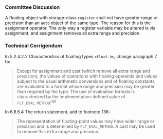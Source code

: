 ### Committee Discussion

A floating object with storage-class `register` shall not have greater range or
precision than an `auto` object of the same type. The reason for this is the
assignment operator. The only way a register variable may be altered is via
assignment; and assignment removes all extra range and precision.

### Technical Corrigendum

In 5.2.4.2.2 Characteristics of floating types `<float.h>`, change paragraph 7
to:

> Except for assignment and cast (which remove all extra range and precision), the
> values of operations with floating operands and values subject to the usual
> arithmetic conversions and of floating constants are evaluated to a format whose
> range and precision may be greater than required by the type. The use of
> evaluation formats is characterized by the implementation-defined value of
> `FLT_EVAL_METHOD`:<sup>19\)</sup>

In 6.8.6.4 The return statement, add to footnote 136:

> The representation of floating-point values may have wider range or precision
> and is determined by `FLT_EVAL_METHOD`. A cast may be used to remove this extra
> range and precision.
